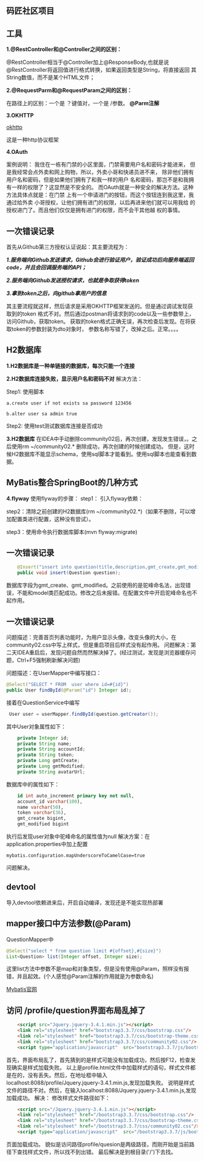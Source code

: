 ## 码匠社区项目




## 工具


**1.@RestController和@Controller之间的区别：** 

@RestController相当于@Controller加上@ResponseBody,也就是说@RestController将返回值进行格式转换，如果返回类型是String，将直接返回
其String数值，而不是某个HTML文件；
 
 **2.@RequestParm和@RequestParam之间的区别：** 
 
 在路径上的区别：一个是 ？键值对，一个是  /参数。
 **@Parm注解**
 
 **3.OKHTTP**
 
 [okhttp](https://square.github.io/okhttp/) 
 
 这是一种http协议框架
 
 **4.OAuth**
 
 案例说明：
 我住在一栋有门禁的小区里面，门禁需要用户名和密码才能进来，
 但是我经常会点外卖和网上购物，所以，外卖小哥和快递员进不来，
 除非他们拥有用户名和密码，但是如果他们拥有了和我一样的用户
 名和密码，那岂不是和我拥有一样的权限了？这显然是不安全的。
 而OAuth就是一种安全的解决方法。这种方法具体点就是：在门禁
 上有一个申请进门的按钮，而这个按钮连到我这里，我通过给外卖
 小哥授权，让他们拥有进门的权限，以后再进来他们就可以用我给
 的授权进门了。而且他们仅仅是拥有进门的权限，而不会干其他越
 权的事情。
 
 
 ## 一次错误记录
 首先从Github第三方授权认证说起：其主要流程为：
 
 ***1.服务端向Github发送请求，Github会进行验证用户，验证成功后向服务端返回
 code，并且会回调服务端的API；***
 
 ***2.服务端向Github发送授权请求，也就是争取获得token***
 
 ***3.拿到token之后，向github拿用户的信息***
 
 其主要流程就这样，然后请求是采用OKHTTP框架发送的。但是通过调试发现获取到的token
 格式不对。然后通过postman将请求到的code以及一些参数带上，访问Github，获取token。
 获取的token格式正确无误，再次检查后发现。在将获取token的参数封装为dto对象时，
 参数名称写错了，改掉之后。正常。。。。
 
 ## H2数据库
 **1.H2数据库是一种单链接的数据库，每次只能一个连接**
 
 **2.H2数据库连接失败，显示用户名和密码不对**
 解决方法：
 
 Step1:
 使用脚本 
 
 `a.create user if not exists sa password 123456`
 
 `b.alter user sa admin true`
 
 Step2:
 使用test测试数据库连接是否成功
 
 **3.H2数据库**
 在IDEA中手动删除community02后，再次创建，发现发生错误，。之后使用rm ~/community02.* 删除成功，再次创建的时候创建成功。
 但是，这时候H2数据库不能显示schema，使用sql脚本才能看到。使用sql脚本也能查看到数据。
 ## MyBatis整合SpringBoot的几种方式
 **4.flyway**
 使用flyway的步骤：
 step1：
  引入flyway依赖：
  
 step2：清除之前创建的H2数据库(rm ~/community02.*)（如果不删除，可以增加配置类进行配置，这种没有尝试）。
 
 step3：使用命令执行数据库脚本(mvn flyway:migrate)
 
## 一次错误记录
```java
    @Insert("insert into question(title,description,gmt_create,gmt_modified,creator,tag) values(#{title},#{description},#{gmt_create},#{gmt_modified},#{creator},#{tag})")
    public void insert(Question question);
```
数据库字段为gmt_create、gmt_modified。之前使用的是驼峰命名法，出现错误，不能和model类匹配成功。修改之后未报错。在配置文件中开启驼峰命名也不起作用。
## 一次错误记录
问题描述：完善首页列表功能时，为用户显示头像，改变头像的大小，在community02.css中写上样式，但是重启项目后样式没有起作用。
问题解决：第二天IDEA重启后，发现问题自然而然解决掉了。(经过测试，发现是浏览器缓存问题，Ctrl+F5强制刷新解决问题)

问题描述：在UserMapper中编写接口：
```java
@Select("SELECT * FROM  user where id=#{id}")
public User findById(@Param("id") Integer id);
```
接着在QuestionService中编写
```java
 User user = userMapper.findById(question.getCreator());
```
其中User对象属性如下：
```java
    private Integer id;
    private String name;
    private String accountId;
    private String token;
    private Long gmtCreate;
    private Long gmtModified;
    private String avatarUrl;
```
数据库中的属性如下：
```sql
    id int auto_increment primary key not null,
    account_id varchar(100),
    name varchar(50),
    token varchar(36),
    gmt_create bigint,
    gmt_modified bigint
```
执行后发现user对象中驼峰命名的属性值为null
解决方案：在application.properties中加上配置
```properties
mybatis.configuration.mapUnderscoreToCamelCase=true
```
问题解决。
## devtool
导入devtool依赖进来后，开启自动编译，发现还是不能实现热部署
## mapper接口中方法参数(@Param)
QuestionMapper中
```java
@Select("select * from question limit #{offset},#{size}")
List<Question> list(Integer offset, Integer size);
``` 
这里list方法中参数不是map和对象类型，但是没有使用@Param，照样没有报错，并且起效。(个人感觉@Param注解的作用就是为参数命名)

[Mybatis官网](https://mybatis.org/mybatis-3/zh/java-api.html)

## 访问 /profile/question界面布局乱掉了
```html
    <script src="Jquery.jquery-3.4.1.min.js"></script>
    <link rel="stylesheet" href="bootstrap3.3.7/css/bootstrap.css"/>
    <link rel="stylesheet" href="bootstrap3.3.7/css/bootstrap-theme.css"/>
    <link rel="stylesheet" href="bootstrap3.3.7/css/community02.css"/>
    <script type="application/javascript"  src="bootstrap3.3.7/js/bootstrap.js"></script>
```
首先，界面布局乱了，首先猜到的是样式可能没有加载成功，然后按F12，检查发现确实是样式加载失败。
以上是profile.html文件中加载样式的语句，样式文件都是在的，没有丢失。然后，在地址框中输入localhost:8088/profile/Jquery.jquery-3.4.1.min.js,发现加载失败。
说明是样式文件的路径不对。然后，在输入localhost:8088/Jquery.jquery-3.4.1.min.js,发现加载成功。
解决：
修改样式文件路径如下：
```html
    <script src="/Jquery.jquery-3.4.1.min.js"></script>
    <link rel="stylesheet" href="/bootstrap3.3.7/css/bootstrap.css"/>
    <link rel="stylesheet" href="/bootstrap3.3.7/css/bootstrap-theme.css"/>
    <link rel="stylesheet" href="/bootstrap3.3.7/css/community02.css"/>
    <script type="application/javascript"  src="/bootstrap3.3.7/js/bootstrap.js"></script>
```
页面加载成功。
貌似是访问路径profile/quesion是两级路径，而刚开始是当前路径下查找样式文件，所以找不到出错。
最后解决是到根目录('/')下去找。